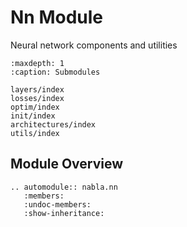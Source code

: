 # Nn Module

Neural network components and utilities

```{toctree}
:maxdepth: 1
:caption: Submodules

layers/index
losses/index
optim/index
init/index
architectures/index
utils/index
```


## Module Overview

```{eval-rst}
.. automodule:: nabla.nn
   :members:
   :undoc-members:
   :show-inheritance:
```
